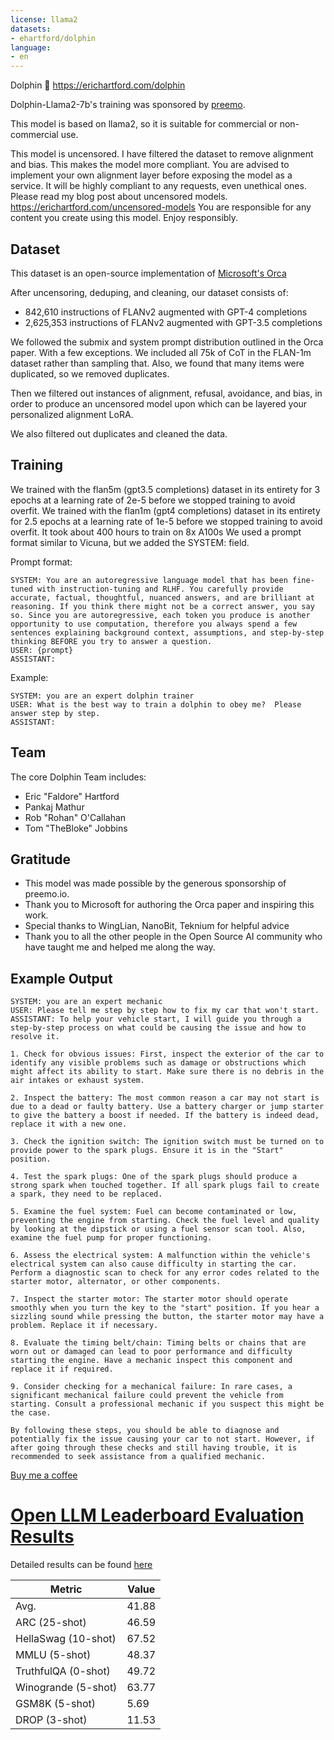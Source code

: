 ```yaml
---
license: llama2
datasets:
- ehartford/dolphin
language:
- en
---
```

Dolphin 🐬
https://erichartford.com/dolphin

Dolphin-Llama2-7b's training was sponsored by [preemo](https://www.preemo.io/).

This model is based on llama2, so it is suitable for commercial or non-commercial use.

This model is uncensored.  I have filtered the dataset to remove alignment and bias.  This makes the model more compliant.  You are advised to implement your own alignment layer before exposing the model as a service.  It will be highly compliant to any requests, even unethical ones.  Please read my blog post about uncensored models.  https://erichartford.com/uncensored-models
You are responsible for any content you create using this model.  Enjoy responsibly.

## Dataset

This dataset is an open-source implementation of [Microsoft's Orca](https://www.microsoft.com/en-us/research/publication/orca-progressive-learning-from-complex-explanation-traces-of-gpt-4/)

After uncensoring, deduping, and cleaning, our dataset consists of:

- 842,610 instructions of FLANv2 augmented with GPT-4 completions
- 2,625,353 instructions of FLANv2 augmented with GPT-3.5 completions

We followed the submix and system prompt distribution outlined in the Orca paper. With a few exceptions. We included all 75k of CoT in the FLAN-1m dataset rather than sampling that. Also, we found that many items were duplicated, so we removed duplicates.

Then we filtered out instances of alignment, refusal, avoidance, and bias, in order to produce an uncensored model upon which can be layered your personalized alignment LoRA.

We also filtered out duplicates and cleaned the data.

## Training
We trained with the flan5m (gpt3.5 completions) dataset in its entirety for 3 epochs at a learning rate of 2e-5 before we stopped training to avoid overfit.
We trained with the flan1m (gpt4 completions) dataset in its entirety for 2.5 epochs at a learning rate of 1e-5 before we stopped training to avoid overfit.
It took about 400 hours to train on 8x A100s
We used a prompt format similar to Vicuna, but we added the SYSTEM: field. 

Prompt format:
```
SYSTEM: You are an autoregressive language model that has been fine-tuned with instruction-tuning and RLHF. You carefully provide accurate, factual, thoughtful, nuanced answers, and are brilliant at reasoning. If you think there might not be a correct answer, you say so. Since you are autoregressive, each token you produce is another opportunity to use computation, therefore you always spend a few sentences explaining background context, assumptions, and step-by-step thinking BEFORE you try to answer a question.
USER: {prompt}
ASSISTANT:
```

Example:
```
SYSTEM: you are an expert dolphin trainer
USER: What is the best way to train a dolphin to obey me?  Please answer step by step.
ASSISTANT:
```

## Team
The core Dolphin Team includes:
- Eric "Faldore" Hartford
- Pankaj Mathur
- Rob "Rohan" O'Callahan
- Tom "TheBloke" Jobbins

## Gratitude
- This model was made possible by the generous sponsorship of preemo.io.
- Thank you to Microsoft for authoring the Orca paper and inspiring this work.
- Special thanks to WingLian, NanoBit, Teknium for helpful advice
- Thank you to all the other people in the Open Source AI community who have taught me and helped me along the way.

## Example Output
```
SYSTEM: you are an expert mechanic
USER: Please tell me step by step how to fix my car that won't start.
ASSISTANT: To help your vehicle start, I will guide you through a step-by-step process on what could be causing the issue and how to resolve it. 

1. Check for obvious issues: First, inspect the exterior of the car to identify any visible problems such as damage or obstructions which might affect its ability to start. Make sure there is no debris in the air intakes or exhaust system.

2. Inspect the battery: The most common reason a car may not start is due to a dead or faulty battery. Use a battery charger or jump starter to give the battery a boost if needed. If the battery is indeed dead, replace it with a new one.

3. Check the ignition switch: The ignition switch must be turned on to provide power to the spark plugs. Ensure it is in the "Start" position.

4. Test the spark plugs: One of the spark plugs should produce a strong spark when touched together. If all spark plugs fail to create a spark, they need to be replaced.

5. Examine the fuel system: Fuel can become contaminated or low, preventing the engine from starting. Check the fuel level and quality by looking at the dipstick or using a fuel sensor scan tool. Also, examine the fuel pump for proper functioning.

6. Assess the electrical system: A malfunction within the vehicle's electrical system can also cause difficulty in starting the car. Perform a diagnostic scan to check for any error codes related to the starter motor, alternator, or other components.

7. Inspect the starter motor: The starter motor should operate smoothly when you turn the key to the "start" position. If you hear a sizzling sound while pressing the button, the starter motor may have a problem. Replace it if necessary.

8. Evaluate the timing belt/chain: Timing belts or chains that are worn out or damaged can lead to poor performance and difficulty starting the engine. Have a mechanic inspect this component and replace it if required.

9. Consider checking for a mechanical failure: In rare cases, a significant mechanical failure could prevent the vehicle from starting. Consult a professional mechanic if you suspect this might be the case.

By following these steps, you should be able to diagnose and potentially fix the issue causing your car to not start. However, if after going through these checks and still having trouble, it is recommended to seek assistance from a qualified mechanic.
```

[Buy me a coffee](https://www.buymeacoffee.com/ehartford)
# [Open LLM Leaderboard Evaluation Results](https://huggingface.co/spaces/HuggingFaceH4/open_llm_leaderboard)
Detailed results can be found [here](https://huggingface.co/datasets/open-llm-leaderboard/details_ehartford__dolphin-llama2-7b)

| Metric                | Value                     |
|-----------------------|---------------------------|
| Avg.                  | 41.88   |
| ARC (25-shot)         | 46.59          |
| HellaSwag (10-shot)   | 67.52    |
| MMLU (5-shot)         | 48.37         |
| TruthfulQA (0-shot)   | 49.72   |
| Winogrande (5-shot)   | 63.77   |
| GSM8K (5-shot)        | 5.69        |
| DROP (3-shot)         | 11.53         |
